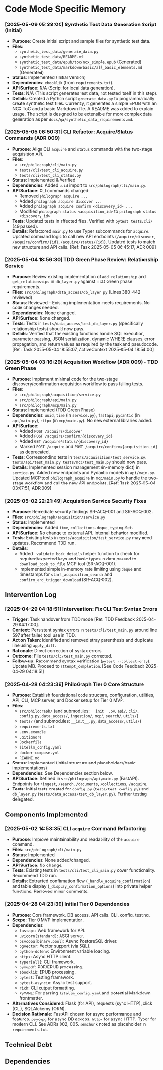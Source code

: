 # Code Mode Specific Memory
<!-- Entries below should be added reverse chronologically (newest first) -->

### [2025-05-09 05:38:00] Synthetic Test Data Generation Script (Initial)
- **Purpose**: Create initial script and sample files for synthetic test data.
- **Files**:
    - `synthetic_test_data/generate_data.py`
    - `synthetic_test_data/README.md`
    - `synthetic_test_data/epub/toc/ncx_simple.epub` (Generated)
    - `synthetic_test_data/markdown/basic/all_basic_elements.md` (Generated)
- **Status**: Implemented (Initial Version)
- **Dependencies**: `ebooklib` (from `requirements.txt`).
- **API Surface**: N/A (Script for local data generation).
- **Tests**: N/A (This script generates test data, not tested itself in this step).
- **Details**: Created a Python script `generate_data.py` to programmatically create synthetic test files. Currently, it generates a simple EPUB with an NCX ToC and a basic Markdown file. A README was added to explain usage. The script is designed to be extensible for more complex data generation as per `docs/qa/synthetic_data_requirements.md`.
### [2025-05-05 06:50:31] CLI Refactor: Acquire/Status Commands (ADR 009)
- **Purpose**: Align CLI `acquire` and `status` commands with the two-stage acquisition API.
- **Files**:
    - `src/philograph/cli/main.py`
    - `tests/cli/test_cli_acquire.py`
    - `tests/cli/test_cli_status.py`
- **Status**: Implemented & Verified
- **Dependencies**: Added `uuid` import to `src/philograph/cli/main.py`.
- **API Surface**: CLI commands changed:
    - Removed `philograph acquire ...`
    - Added `philograph acquire discover ...`
    - Added `philograph acquire confirm <discovery_id> ...`
    - Modified `philograph status <acquisition_id>` to `philograph status <discovery_id>`
- **Tests**: Updated tests in affected files. Verified with `pytest tests/cli/` (49 passed).
- **Details**: Refactored `main.py` to use Typer subcommands for `acquire`. Updated command logic to call new API endpoints (`/acquire/discover`, `/acquire/confirm/{id}`, `/acquire/status/{id}`). Updated tests to match new structure and API calls. [Ref: Task 2025-05-05 06:45:17, ADR 009]
### [2025-05-04 18:56:30] TDD Green Phase Review: Relationship Service
- **Purpose**: Review existing implementation of `add_relationship` and `get_relationships` in `db_layer.py` against TDD Green phase requirements.
- **Files**: `src/philograph/data_access/db_layer.py` (Lines 380-442 reviewed)
- **Status**: Reviewed - Existing implementation meets requirements. No code changes needed.
- **Dependencies**: None changed.
- **API Surface**: None changed.
- **Tests**: Tests in `tests/data_access/test_db_layer.py` (specifically relationship tests) should now pass.
- **Details**: Verified that the existing functions handle SQL execution, parameter passing, JSON serialization, dynamic WHERE clauses, error propagation, and return values as required by the task and pseudocode. [Ref: Task 2025-05-04 18:55:07, ActiveContext 2025-05-04 18:54:00]
### [2025-05-04 03:16:29] Acquisition Workflow (ADR 009) - TDD Green Phase
- **Purpose**: Implement minimal code for the two-stage discovery/confirmation acquisition workflow to pass failing tests.
- **Files**:
    - `src/philograph/acquisition/service.py`
    - `src/philograph/api/main.py`
    - `src/philograph/mcp/main.py`
- **Status**: Implemented (TDD Green Phase)
- **Dependencies**: `uuid`, `time` (in `service.py`), `fastapi`, `pydantic` (in `api/main.py`), `httpx` (in `mcp/main.py`). No new external libraries added.
- **API Surface**:
    - Added `POST /acquire/discover`
    - Added `POST /acquire/confirm/{discovery_id}`
    - Added `GET /acquire/status/{discovery_id}`
    - Marked `POST /acquire` and `POST /acquire/confirm/{acquisition_id}` as deprecated.
- **Tests**: Corresponding tests in `tests/acquisition/test_service.py`, `tests/api/test_main.py`, `tests/mcp/test_main.py` should now pass.
- **Details**: Implemented session management (in-memory dict) in `service.py`. Added new endpoints and Pydantic models in `api/main.py`. Updated MCP tool `philograph_acquire` in `mcp/main.py` to handle the two-stage workflow and call the new API endpoints. [Ref: Task 2025-05-04 03:07:51, ADR 009]
### [2025-05-02 22:21:49] Acquisition Service Security Fixes
- **Purpose**: Remediate security findings SR-ACQ-001 and SR-ACQ-002.
- **Files**: `src/philograph/acquisition/service.py`
- **Status**: Implemented
- **Dependencies**: Added `time`, `collections.deque`, `typing.Set`.
- **API Surface**: No change to external API. Internal behavior modified.
- **Tests**: Existing tests in `tests/acquisition/test_service.py` may need updates. Recommend TDD run.
- **Details**:
    - Added `_validate_book_details` helper function to check for required/expected keys and basic types in data passed to `download_book_to_file` MCP tool (SR-ACQ-001).
    - Implemented simple in-memory rate limiting using `deque` and timestamps for `start_acquisition_search` and `confirm_and_trigger_download` (SR-ACQ-002).
<!-- No interventions logged during this implementation phase. -->
## Intervention Log
<!-- Append intervention details using the format below -->
### [2025-04-29 04:18:51] Intervention: Fix CLI Test Syntax Errors
- **Trigger**: Task handover from TDD mode [Ref: TDD Feedback 2025-04-29 04:17:00].
- **Context**: Persistent syntax errors in `tests/cli/test_main.py` around line 597 after failed tool use in TDD.
- **Action Taken**: Identified and removed stray parenthesis and duplicate line using `apply_diff`.
- **Rationale**: Direct correction of syntax errors.
- **Outcome**: File `tests/cli/test_main.py` corrected.
- **Follow-up**: Recommend syntax verification (`pytest --collect-only`). Update MB. Proceed to `attempt_completion`. [See Code Feedback 2025-04-29 04:18:51]
### [2025-04-28 04:23:39] PhiloGraph Tier 0 Core Structure
- **Purpose**: Establish foundational code structure, configuration, utilities, API, CLI, MCP server, and Docker setup for Tier 0 MVP.
- **Files**:
    - `src/philograph/` (and submodules: `__init__.py`, `api/`, `cli/`, `config.py`, `data_access/`, `ingestion/`, `mcp/`, `search/`, `utils/`)
    - `tests/` (and submodules: `__init__.py`, `data_access/`, `utils/`)
    - `requirements.txt`
    - `.env.example`
    - `.gitignore`
    - `Dockerfile`
    - `litellm_config.yaml`
    - `docker-compose.yml`
    - `README.md`
- **Status**: Implemented (Initial structure and placeholders/basic implementations)
- **Dependencies**: See Dependencies section below.
- **API Surface**: Defined in `src/philograph/api/main.py` (FastAPI). Endpoints for `/ingest`, `/search`, `/documents`, `/collections`, `/acquire`.
- **Tests**: Initial tests created for `config.py` (`tests/test_config.py`) and `db_layer.py` (`tests/data_access/test_db_layer.py`). Further testing delegated.

## Components Implemented
### [2025-05-02 14:53:35] CLI `acquire` Command Refactoring
- **Purpose**: Improve maintainability and readability of the `acquire` command.
- **Files**: `src/philograph/cli/main.py`
- **Status**: Implemented
- **Dependencies**: None added/changed.
- **API Surface**: No change.
- **Tests**: Existing tests in `tests/cli/test_cli_main.py` cover functionality. Recommend TDD run.
- **Details**: Extracted confirmation flow (`_handle_acquire_confirmation`) and table display (`_display_confirmation_options`) into private helper functions. Removed minor comments.
### [2025-04-28 04:23:39] Initial Tier 0 Dependencies
- **Purpose**: Core framework, DB access, API calls, CLI, config, testing.
- **Scope**: Tier 0 MVP implementation.
- **Dependencies**:
    - `fastapi`: Web framework for API.
    - `uvicorn[standard]`: ASGI server.
    - `psycopg[binary,pool]`: Async PostgreSQL driver.
    - `pgvector`: Vector support (via SQL).
    - `python-dotenv`: Environment variable loading.
    - `httpx`: Async HTTP client.
    - `typer[all]`: CLI framework.
    - `pymupdf`: PDF/EPUB processing.
    - `ebooklib`: EPUB processing.
    - `pytest`: Testing framework.
    - `pytest-asyncio`: Async test support.
    - `rich`: CLI output formatting.
    - `PyYAML`: For parsing `litellm_config.yaml` and potential Markdown frontmatter.
- **Alternatives Considered**: Flask (for API), requests (sync HTTP), click (CLI), SQLAlchemy (ORM).
- **Decision Rationale**: FastAPI chosen for async performance and features. `psycopg` for async DB access. `httpx` for async HTTP. Typer for modern CLI. See ADRs 002, 005. `semchunk` noted as placeholder in `requirements.txt`.
<!-- Track components implemented and their status -->

## Technical Debt
<!-- Track identified technical debt items -->

## Dependencies
<!-- Track key external dependencies -->